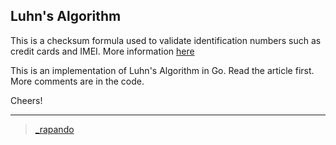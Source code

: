 ## Luhn's Algorithm

This is a checksum formula used to validate identification numbers such as credit cards and IMEI. More information [here](https://www.geeksforgeeks.org/luhn-algorithm/)


This is an implementation of Luhn's Algorithm in Go. Read the article first. More comments are in the code.

Cheers!

---
> [_rapando](https://twitter.com/_rapando)